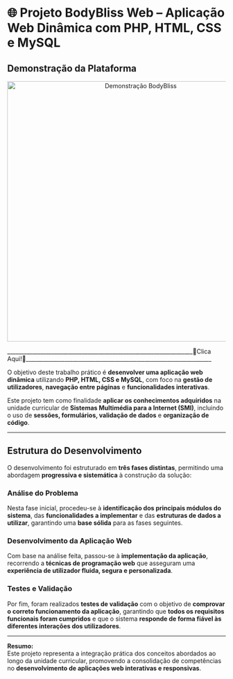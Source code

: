 # 🌐 Projeto BodyBliss Web – Aplicação Web Dinâmica com PHP, HTML, CSS e MySQL

## Demonstração da Plataforma

<p align="center">
  <a href="https://www.youtube.com/watch?v=NsZBTm6lF4g" target="_blank">
    <img src="https://img.youtube.com/vi/NsZBTm6lF4g/0.jpg" alt="Demonstração BodyBliss" width="600">
  </a>
</p>
<a>___________________________________________________________________🔼Clica Aqui!🔼___________________________________________________________________</a>


O objetivo deste trabalho prático é **desenvolver uma aplicação web dinâmica** utilizando **PHP, HTML, CSS e MySQL**, com foco na **gestão de utilizadores**, **navegação entre páginas** e **funcionalidades interativas**.  

Este projeto tem como finalidade **aplicar os conhecimentos adquiridos** na unidade curricular de **Sistemas Multimédia para a Internet (SMI)**, incluindo o uso de **sessões, formulários, validação de dados** e **organização de código**.

---

##  Estrutura do Desenvolvimento

O desenvolvimento foi estruturado em **três fases distintas**, permitindo uma abordagem **progressiva e sistemática** à construção da solução:

###  Análise do Problema
Nesta fase inicial, procedeu-se à **identificação dos principais módulos do sistema**, das **funcionalidades a implementar** e das **estruturas de dados a utilizar**, garantindo uma **base sólida** para as fases seguintes.

### Desenvolvimento da Aplicação Web
Com base na análise feita, passou-se à **implementação da aplicação**, recorrendo a **técnicas de programação web** que asseguram uma **experiência de utilizador fluida, segura e personalizada**.

### Testes e Validação
Por fim, foram realizados **testes de validação** com o objetivo de **comprovar o correto funcionamento da aplicação**, garantindo que **todos os requisitos funcionais foram cumpridos** e que o sistema **responde de forma fiável às diferentes interações dos utilizadores**.

---

**Resumo:**  
Este projeto representa a integração prática dos conceitos abordados ao longo da unidade curricular, promovendo a consolidação de competências no **desenvolvimento de aplicações web interativas e responsivas**.
